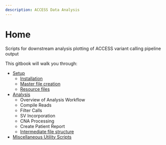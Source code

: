 ```yaml
---
description: ACCESS Data Analysis
---
```


# Home

Scripts for downstream analysis plotting of ACCESS variant calling pipeline output

This gitbook will walk you through:

* [Setup](docs/setup/setup-for-running-analysis.md)
  * [Installation](docs/setup/installation.md)
  * [Master file creation](docs/setup/setup-for-running-analysis.md#master-reference-file)
  * [Resource files](docs/setup/resources.md)
* [Analysis](docs/analysis/overview-of-analysis-workflow.md)
  * Overview of Analysis Workflow
  * Compile Reads
  * Filter Calls
  * SV Incorporation
  * CNA Processing
  * Create Patient Report
  * [Intermediate file structure](docs/analysis/intermediate-file-organization.md)
* [Miscellaneous Utility Scripts](broken-reference)

